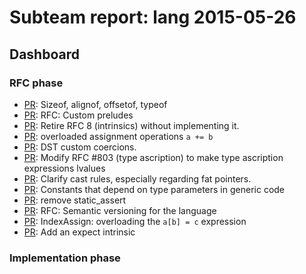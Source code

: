 # Subteam report: lang 2015-05-26

## Dashboard

### RFC phase

- [PR](https://api.github.com/repos/rust-lang/rfcs/issues/591):
  Sizeof, alignof, offsetof, typeof
- [PR](https://api.github.com/repos/rust-lang/rfcs/issues/890):
  RFC: Custom preludes
- [PR](https://api.github.com/repos/rust-lang/rfcs/issues/948):
  Retire RFC 8 (intrinsics) without implementing it.
- [PR](https://api.github.com/repos/rust-lang/rfcs/issues/953):
  overloaded assignment operations `a += b`
- [PR](https://api.github.com/repos/rust-lang/rfcs/issues/982):
  DST custom coercions.
- [PR](https://api.github.com/repos/rust-lang/rfcs/issues/987):
  Modify RFC #803 (type ascription) to make type ascription expressions lvalues
- [PR](https://api.github.com/repos/rust-lang/rfcs/issues/1052):
  Clarify cast rules, especially regarding fat pointers.
- [PR](https://api.github.com/repos/rust-lang/rfcs/issues/1062):
  Constants that depend on type parameters in generic code
- [PR](https://api.github.com/repos/rust-lang/rfcs/issues/1096):
  remove static_assert
- [PR](https://api.github.com/repos/rust-lang/rfcs/issues/1122):
  RFC: Semantic versioning for the language
- [PR](https://api.github.com/repos/rust-lang/rfcs/issues/1129):
  IndexAssign: overloading the `a[b] = c` expression
- [PR](https://api.github.com/repos/rust-lang/rfcs/issues/1131):
  Add an expect intrinsic

### Implementation phase

